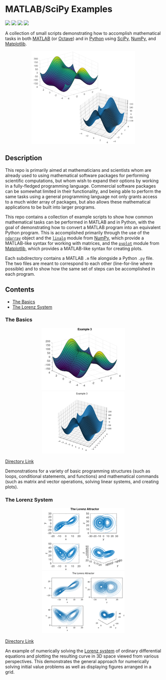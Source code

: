 # MATLAB/SciPy Examples

<a href="https://github.com/adam-rumpf/matlab-scipy-examples/search?type=code"><img src="https://img.shields.io/badge/languages-matlab | python-blue"/></a> <a href="https://github.com/adam-rumpf/matlab-scipy-examples/releases"><img src="https://img.shields.io/github/v/tag/adam-rumpf/matlab-scipy-examples"/></a> <a href="https://github.com/adam-rumpf/matlab-scipy-examples/blob/main/LICENSE"><img src="https://img.shields.io/github/license/adam-rumpf/matlab-scipy-examples"/></a> <a href="https://github.com/adam-rumpf/matlab-scipy-examples/commits/main"><img src="https://img.shields.io/maintenance/yes/2022"/></a>

A collection of small scripts demonstrating how to accomplish mathematical tasks in both [MATLAB](https://www.mathworks.com/products/matlab.html) (or [Octave](https://www.gnu.org/software/octave/index)) and in [Python](https://www.python.org/) using [SciPy](https://scipy.org/), [NumPy](https://numpy.org/), and [Matplotlib](https://matplotlib.org/).

<p align="center"><a href="https://github.com/adam-rumpf/matlab-scipy-examples/tree/main/basics"><img src="img/basics_cover.png" height="300px" title="Basic 3D plot demo." /></a></p>

## Description

This repo is primarily aimed at mathematicians and scientists whom are already used to using mathematical software packages for performing scientific computations, but whom wish to expand their options by working in a fully-fledged programming language. Commercial software packages can be somewhat limited in their functionality, and being able to perform the same tasks using a general programming language not only grants access to a much wider array of packages, but also allows these mathematical applications to be built into larger programs.

This repo contains a collection of example scripts to show how common mathematical tasks can be performed in MATLAB and in Python, with the goal of demonstrating how to convert a MATLAB program into an equivalent Python program. This is accomplished primarily through the use of the [`ndarray`](https://numpy.org/doc/stable/reference/generated/numpy.ndarray.html) object and the [`linalg`](https://numpy.org/doc/stable/reference/routines.linalg.html) module from [NumPy](https://numpy.org/), which provide a MATLAB-like syntax for working with matrices, and the [`pyplot`](https://matplotlib.org/stable/api/_as_gen/matplotlib.pyplot.html) module from [Matplotlib](https://matplotlib.org/), which provides a MATLAB-like syntax for creating plots.

Each subdirectory contains a MATLAB `.m` file alongside a Python `.py` file. The two files are meant to correspond to each other (line-for-line where possible) and to show how the same set of steps can be accomplished in each program.

## Contents

* [The Basics](#the-basics)
* [The Lorenz System](#the-lorenz-system)

### The Basics

<p align="center"><img src="img/basics_m.png" height="200px" title="MATLAB 3D plot." /> <img src="img/basics_py.png" height="200px" title="Python 3D plot." /></p>

[Directory Link](https://github.com/adam-rumpf/matlab-scipy-examples/tree/main/basics)

Demonstrations for a variety of basic programming structures (such as loops, conditional statements, and functions) and mathematical commands (such as matrix and vector operations, solving linear systems, and creating plots).

### The Lorenz System

<p align="center"><img src="img/lorenz_m.png" height="200px" title="MATLAB Lorenz system plots." /> <img src="img/lorenz_py.png" height="200px" title="Python Lorenz system plots." /></p>

[Directory Link](https://github.com/adam-rumpf/matlab-scipy-examples/tree/main/lorenz)

An example of numerically solving the [Lorenz system](https://en.wikipedia.org/wiki/Lorenz_system) of ordinary differential equations and plotting the resulting curve in 3D space viewed from various perspectives. This demonstrates the general approach for numerically solving initial value problems as well as displaying figures arranged in a grid.
